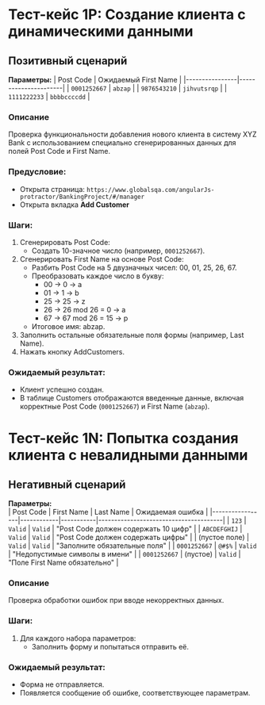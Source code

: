 # Тест-кейс 1P: Создание клиента с динамическими данными

## Позитивный сценарий 

**Параметры:**
| Post Code      | Ожидаемый First Name |
|----------------|----------------------|
| `0001252667`   | `abzap`              |
| `9876543210`   | `jihvutsrqp`         |
| `1111222233`   | `bbbbccccdd`         |

### Описание
Проверка функциональности добавления нового клиента в систему XYZ Bank с использованием специально сгенерированных данных для полей Post Code и First Name.

### Предусловие:
- Открыта страница: `https://www.globalsqa.com/angularJs-protractor/BankingProject/#/manager`
- Открыта вкладка **Add Customer**

### Шаги:
1. Сгенерировать Post Code:
    - Создать 10-значное число (например, `0001252667`).
2. Сгенерировать First Name на основе Post Code:
    - Разбить Post Code на 5 двузначных чисел: 00, 01, 25, 26, 67.
    - Преобразовать каждое число в букву:
        - 00 → 0 → a
        - 01 → 1 → b
        - 25 → 25 → z
        - 26 → 26 mod 26 = 0 → a
        - 67 → 67 mod 26 = 15 → p
    - Итоговое имя: abzap.
3. Заполнить остальные обязательные поля формы (например, Last Name).
4. Нажать кнопку AddCustomers.

### Ожидаемый результат:
- Клиент успешно создан.
- В таблице Customers отображаются введенные данные, включая корректные Post Code (`0001252667`) и First Name (`abzap`).  

# Тест-кейс 1N: Попытка создания клиента с невалидными данными

## Негативный сценарий

**Параметры:**  
| Post Code       | First Name | Last Name | Ожидаемая ошибка                     |
|-----------------|------------|-----------|---------------------------------------|
| `123`           | `Valid`    | `Valid`   | "Post Code должен содержать 10 цифр" |
| `ABCDEFGHIJ`    | `Valid`    | `Valid`   | "Post Code должен содержать цифры"   |
| (пустое поле)   | `Valid`    | `Valid`   | "Заполните обязательные поля"        |
| `0001252667`    | `@#$%`     | `Valid`   | "Недопустимые символы в имени"       |
| `0001252667`    | (пустое)   | `Valid`   | "Поле First Name обязательно"        |

### Описание
Проверка обработки ошибок при вводе некорректных данных.

### Шаги:
1. Для каждого набора параметров:  
   - Заполнить форму и попытаться отправить её.  

### Ожидаемый результат:
- Форма не отправляется.  
- Появляется сообщение об ошибке, соответствующее параметрам.
